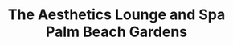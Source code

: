---
title: "The Aesthetics Lounge and Spa Palm Beach Gardens"
url: /palm-beach-gardens/the-aesthetics-lounge-and-spa-palm-beach-gardens/
shop: beauty
---